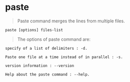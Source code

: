 # paste

> Paste command merges the lines from multiple files.

`paste [options] files-list`

> The options of paste command are:

```
specify of a list of delimiters : -d.

Paste one file at a time instead of in parallel : -s.

version information : --version

Help about the paste command : --help.
```
